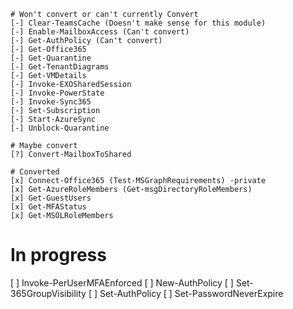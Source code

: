```
# Won't convert or can't currently Convert
[-] Clear-TeamsCache (Doesn't make sense for this module)
[-] Enable-MailboxAccess (Can't convert)
[-] Get-AuthPolicy (Can't convert)
[-] Get-Office365
[-] Get-Quarantine
[-] Get-TenantDiagrams
[-] Get-VMDetails
[-] Invoke-EXOSharedSession
[-] Invoke-PowerState
[-] Invoke-Sync365
[-] Set-Subscription
[-] Start-AzureSync
[-] Unblock-Quarantine

# Maybe convert
[?] Convert-MailboxToShared

# Converted
[x] Connect-Office365 (Test-MSGraphRequirements) -private
[x] Get-AzureRoleMembers (Get-msgDirectoryRoleMembers)
[x] Get-GuestUsers
[x] Get-MFAStatus
[x] Get-MSOLRoleMembers
```
# In progress
[ ] Invoke-PerUserMFAEnforced
[ ] New-AuthPolicy
[ ] Set-365GroupVisibility
[ ] Set-AuthPolicy
[ ] Set-PasswordNeverExpire
